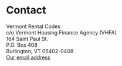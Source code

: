 ---
---
Contact
=======

Vermont Rental Codes  
c/o Vermont Housing Finance Agency (VHFA)  
164 Saint Paul St.  
P.O. Box 408  
Burlington, VT 05402-0408  
[Our email address](http://www.google.com/recaptcha/mailhide/d?k=01UXBJZP3Nbvi64wRSeOFBsA==&c=Qjls500Hn7y9Bpu68HmdP5x9h04vgD4WW_7n2zNiwts= "reveal our email address")
